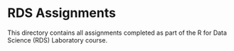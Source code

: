 # RDS Assignments

This directory contains all assignments completed as part of the R for Data Science (RDS) Laboratory course.
